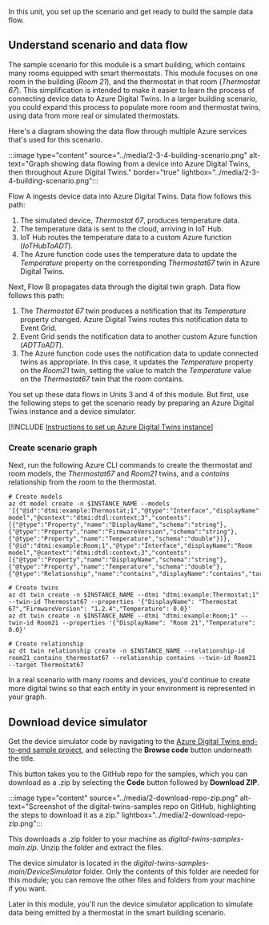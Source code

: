 In this unit, you set up the scenario and get ready to build the sample data flow.

## Understand scenario and data flow

The sample scenario for this module is a smart building, which contains many rooms equipped with smart thermostats. This module focuses on one room in the building (*Room 21*), and the thermostat in that room (*Thermostat 67*). This simplification is intended to make it easier to learn the process of connecting device data to Azure Digital Twins. In a larger building scenario, you could expand this process to populate more room and thermostat twins, using data from more real or simulated thermostats.

Here's a diagram showing the data flow through multiple Azure services that's used for this scenario.

:::image type="content" source="../media/2-3-4-building-scenario.png" alt-text="Graph showing data flowing from a device into Azure Digital Twins, then throughout Azure Digital Twins." border="true" lightbox="../media/2-3-4-building-scenario.png":::

Flow A ingests device data into Azure Digital Twins. Data flow follows this path:
1. The simulated device, *Thermostat 67*, produces temperature data.
1. The temperature data is sent to the cloud, arriving in IoT Hub.
1. IoT Hub routes the temperature data to a custom Azure function (*IoTHubToADT*).
1. The Azure function code uses the temperature data to update the *Temperature* property on the corresponding *Thermostat67* twin in Azure Digital Twins.

Next, Flow B propagates data through the digital twin graph. Data flow follows this path:
1. The *Thermostat 67* twin produces a notification that its *Temperature* property changed. Azure Digital Twins routes this notification data to Event Grid.
1. Event Grid sends the notification data to another custom Azure function (*ADTToADT*).
1. The Azure function code uses the notification data to update connected twins as appropriate. In this case, it updates the *Temperature* property on the *Room21* twin, setting the value to match the *Temperature* value on the *Thermostat67* twin that the room contains.

You set up these data flows in Units 3 and 4 of this module. But first, use the following steps to get the scenario ready by preparing an Azure Digital Twins instance and a device simulator. 

[!INCLUDE [Instructions to set up Azure Digital Twins instance](../../includes/set-up-azure-digital-twins.md)]

### Create scenario graph

Next, run the following Azure CLI commands to create the thermostat and room models, the *Thermostat67* and *Room21* twins, and a *contains* relationship from the room to the thermostat.

```azurecli
# Create models
az dt model create -n $INSTANCE_NAME --models '[{"@id":"dtmi:example:Thermostat;1","@type":"Interface","displayName":"Thermostat model","@context":"dtmi:dtdl:context;3","contents":[{"@type":"Property","name":"DisplayName","schema":"string"},{"@type":"Property","name":"FirmwareVersion","schema":"string"},{"@type":"Property","name":"Temperature","schema":"double"}]}, {"@id":"dtmi:example:Room;1","@type":"Interface","displayName":"Room model","@context":"dtmi:dtdl:context;3","contents":[{"@type":"Property","name":"DisplayName","schema":"string"},{"@type":"Property","name":"Temperature","schema":"double"},{"@type":"Relationship","name":"contains","displayName":"contains","target":"dtmi:example:Thermostat;1"}]}]'

# Create twins
az dt twin create -n $INSTANCE_NAME --dtmi "dtmi:example:Thermostat;1" --twin-id Thermostat67 --properties '{"DisplayName": "Thermostat 67","FirmwareVersion": "1.2.4","Temperature": 0.0}'
az dt twin create -n $INSTANCE_NAME --dtmi "dtmi:example:Room;1" --twin-id Room21 --properties '{"DisplayName": "Room 21","Temperature": 0.0}'

# Create relationship
az dt twin relationship create -n $INSTANCE_NAME --relationship-id room21_contains_thermostat67 --relationship contains --twin-id Room21 --target Thermostat67
```

In a real scenario with many rooms and devices, you'd continue to create more digital twins so that each entity in your environment is represented in your graph.

## Download device simulator

Get the device simulator code by navigating to the [Azure Digital Twins end-to-end sample project](/samples/azure-samples/digital-twins-samples/digital-twins-samples), and selecting the **Browse code** button underneath the title. 

This button takes you to the GitHub repo for the samples, which you can download as a .zip by selecting the **Code** button followed by **Download ZIP**.

:::image type="content" source="../media/2-download-repo-zip.png" alt-text="Screenshot of the digital-twins-samples repo on GitHub, highlighting the steps to download it as a zip." lightbox="../media/2-download-repo-zip.png":::

This downloads a .zip folder to your machine as *digital-twins-samples-main.zip*. Unzip the folder and extract the files.

The device simulator is located in the *digital-twins-samples-main/DeviceSimulator* folder. Only the contents of this folder are needed for this module; you can remove the other files and folders from your machine if you want.

Later in this module, you'll run the device simulator application to simulate data being emitted by a thermostat in the smart building scenario.